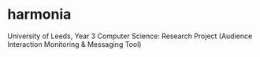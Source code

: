 # harmonia
University of Leeds, Year 3 Computer Science: Research Project (Audience Interaction Monitoring &amp; Messaging Tool)
